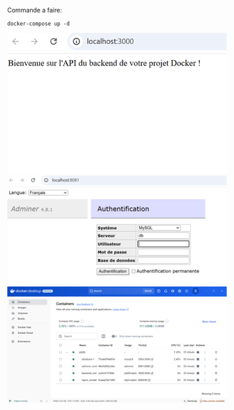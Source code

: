 Commande a faire:
```docker
docker-compose up -d
```

![Api3000](images/api.png)
![Authentification](images/authentification.png)
![Job06](images/dockerjob06.png)